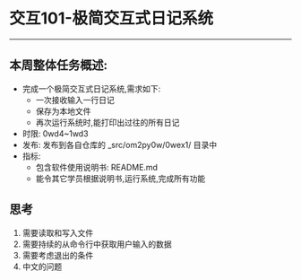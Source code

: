 # 交互101-极简交互式日记系统
-------------

## 本周整体任务概述:

* 完成一个极简交互式日记系统,需求如下:
    * 一次接收输入一行日记
    * 保存为本地文件
    * 再次运行系统时,能打印出过往的所有日记
* 时限: 0wd4~1wd3
* 发布: 发布到各自仓库的 _src/om2py0w/0wex1/ 目录中
* 指标:
    * 包含软件使用说明书: README.md
    * 能令其它学员根据说明书,运行系统,完成所有功能
    
## 思考
1. 需要读取和写入文件
2. 需要持续的从命令行中获取用户输入的数据
3. 需要考虑退出的条件
4. 中文的问题

## 